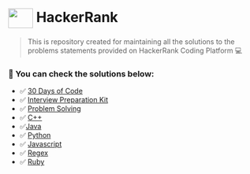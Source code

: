 # <img align="center" src="https://cdn.jsdelivr.net/npm/simple-icons@3.0.1/icons/hackerrank.svg" height="40" width="50" background="green"/> HackerRank 

> This is repository created for maintaining all the solutions  to the problems statements provided on HackerRank Coding Platform :computer:


### :green_heart: You can check the solutions below:

- :white_check_mark: [30 Days of Code]()
- :white_check_mark: [Interview Preparation Kit]()
- :white_check_mark: [Problem Solving]()
- :white_check_mark: [C++]()
- :white_check_mark:[Java]()
- :white_check_mark: [Python]()
- :white_check_mark: [Javascript]()
- :white_check_mark: [Regex]()
- :white_check_mark: [Ruby]()